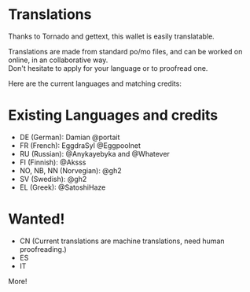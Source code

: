 # Translations

Thanks to Tornado and gettext, this wallet is easily translatable.

Translations are made from standard po/mo files, and can be worked on online, in an collaborative way.  
Don't hesitate to apply for your language or to proofread one.

Here are the current languages and matching credits: 


# Existing Languages and credits
 
* DE (German): Damian @portait
* FR (French): EggdraSyl @Eggpoolnet
* RU (Russian): @Anykayebyka and @Whatever
* FI (Finnish): @Aksss
* NO, NB, NN (Norvegian): @gh2
* SV (Swedish): @gh2
* EL (Greek): @SatoshiHaze

# Wanted!

* CN (Current translations are machine translations, need human proofreading.)
* ES
* IT

More!
